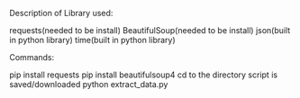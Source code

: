 Description of Library used:

requests(needed to be install)
BeautifulSoup(needed to be install)
json(built in python library)
time(built in python library)

Commands:

pip install requests
pip install beautifulsoup4
cd to the directory script is saved/downloaded
python extract_data.py

